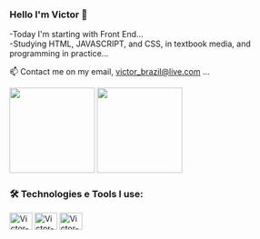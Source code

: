 
### Hello I'm Victor 👋
-Today I'm starting with Front End...</br>
-Studying HTML, JAVASCRIPT, and CSS, in textbook media, and programming in practice...

📫 Contact me on my email, victor_brazil@live.com ...

<div>
  <img height="150em" src="https://github-readme-stats.vercel.app/api?username=DevVictorSA&show_icons=true&theme=tokyonight"/>
  <img height="150em" src="https://github-readme-stats.vercel.app/api/top-langs/?username=DevVictorSA&layout=compact&theme=tokyonight"/>
</div>



### 🛠️ Technologies e Tools I use:
<div>
<img align="center" alt="Victor-html" height="30" width="40" src="https://cdn.jsdelivr.net/gh/devicons/devicon/icons/html5/html5-original.svg"/>
<img align="center" alt="Victor-html" height="30" width="40" src="https://cdn.jsdelivr.net/gh/devicons/devicon/icons/css3/css3-original.svg"/>
<img align="center" alt="Victor-html" height="30" width="40" src="https://cdn.jsdelivr.net/gh/devicons/devicon/icons/javascript/javascript-original.svg"/>
</div>

<!--

**DevVictorSA/DevVictorSA** is a ✨ _special_ ✨ repository because its `README.md` (this file) appears on your GitHub profile.

Here are some ideas to get you started:
- 🔭 I’m currently working on ...
- 🌱 I’m currently learning ...
- 👯 I’m looking to collaborate on ...
- 🤔 I’m looking for help with ...
- 💬 Ask me about ...
- 📫 How to reach me: ...
- 😄 Pronouns: ...
- ⚡ Fun fact: ...
-->
